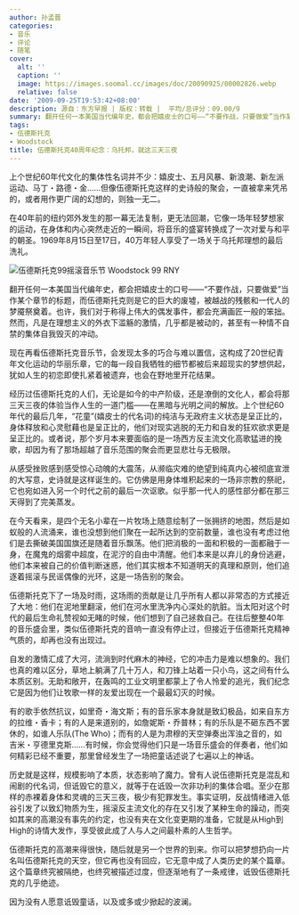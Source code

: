 ```yaml
---
author: 孙孟晋
categories:
- 音乐
- 评论
- 随笔
cover:
  alt: ''
  caption: ''
  image: https://images.soomal.cc/images/doc/20090925/00002826.webp
  relative: false
date: '2009-09-25T19:53:42+08:00'
description: 源自：东方早报 | 版权：转载 |  平均/总评分：09.00/9
summary: 翻开任何一本美国当代编年史，都会把嬉皮士的口号――“不要作战，只要做爱”当作某个章节的标题，而伍德斯托克则是它的巨大的废墟，被越战的残骸和一代人的梦魇祭奠着。也许，我们对于称得上伟大的偶发事件，都会充满画匠一般的笨拙。然而，凡是在理想主义的外衣下滥觞的激情，几乎都是被动的，甚至有一种情不自禁的集体自我毁灭的冲动。现在再看伍德斯托克音乐节，会发现太多的巧合与难以置信，这构成了20世纪青年文化运动的华丽乐章，它的每一段自我牺牲的细节都被后来超现实的梦想供起，犹如人生的初恋即使扎紧着被遗弃，也会在野地里开花结果。
tags:
- 伍德斯托克
- Woodstock
title: 伍德斯托克40周年纪念：乌托邦，就这三天三夜
---
```


上个世纪60年代文化的集体性名词并不少：嬉皮士、五月风暴、新浪潮、新左派运动、马丁・路德・金……但像伍德斯托克这样的史诗般的聚会，一直被拿来凭吊的，或者用作更广阔的幻想的，则独一无二。



在40年前的纽约郊外发生的那一幕无法复制，更无法回潮，它像一场年轻梦想家的运动，在身体和内心突然走近的一瞬间，将音乐的盛宴转换成了一次对爱与和平的朝圣。1969年8月15日至17日，40万年轻人享受了一场关于乌托邦理想的最后洗礼。



![伍德斯托克99摇滚音乐节 Woodstock 99 RNY](https://images.soomal.cc/images/doc/20090925/00002826.webp)



翻开任何一本美国当代编年史，都会把嬉皮士的口号――“不要作战，只要做爱”当作某个章节的标题，而伍德斯托克则是它的巨大的废墟，被越战的残骸和一代人的梦魇祭奠着。也许，我们对于称得上伟大的偶发事件，都会充满画匠一般的笨拙。然而，凡是在理想主义的外衣下滥觞的激情，几乎都是被动的，甚至有一种情不自禁的集体自我毁灭的冲动。



现在再看伍德斯托克音乐节，会发现太多的巧合与难以置信，这构成了20世纪青年文化运动的华丽乐章，它的每一段自我牺牲的细节都被后来超现实的梦想供起，犹如人生的初恋即使扎紧着被遗弃，也会在野地里开花结果。



经历过伍德斯托克的人们，无论是如今的中产阶级，还是潦倒的文化人，都会将那三天三夜的体验当作人生的一道门槛――在黑暗与光明之间的解放。上个世纪60年代的最后几年，“花童”(嬉皮士的代名词)的纯洁与无政府主义状态是呈正比的，身体释放和心灵慰藉也是呈正比的，他们对现实逃脱的无力和自发的狂欢欲求更是呈正比的。或者说，那个岁月本来要面临的是一场西方反主流文化高歌猛进的挽歌，却因为有了那场超越了音乐范围的聚会而更显悲壮与无极限。



从感受挫败感到感受惊心动魄的大震荡，从濒临灾难的绝望到纯真内心被彻底宣泄的大写意，史诗就是这样诞生的。它仿佛是用身体堆积起来的一场非宗教的祭祀，它也宛如进入另一个时代之前的最后一次讴歌。似乎那一代人的感性部分都在那三天得到了完美蒸发。



在今天看来，是四个无名小辈在一片牧场上随意绘制了一张拥挤的地图，然后是如蚁般的人流涌来，谁也没想到他们聚在一起所达到的空前数量，谁也没有考虑过他们是去撕破美国国旗还是随着音乐飘荡。他们把消极的一面和积极的一面都融于一身，在魔鬼的烟雾中超度，在泥泞的自由中清醒。他们本来是以弃儿的身份逃避，他们本来被自己的价值判断迷惑，他们其实根本不知道明天的真理和原则，他们追逐着摇滚与民谣偶像的光环，这是一场告别的聚会。



伍德斯托克下了一场及时雨，这场雨的贡献是让几乎所有人都以非常态的方式接近了大地：他们在泥地里翻滚，他们在河水里洗净内心深处的肮脏。当太阳对这个时代的最后生命礼赞视如无睹的时候，他们想到了自己拯救自己。在往后整整40年的音乐盛会里，类似伍德斯托克的音响一直没有停止过，但接近于伍德斯托克精神气质的，却再也没有出现过。



自发的激情汇成了大河，流淌到时代麻木的神经，它的冲击力是难以想象的。我们也真的难以区分，草地上躺满了几十万人，和刀锋上站着一只小鸟，这之间有什么本质区别。无助和敞开，在轰鸣的工业文明里都蒙上了令人怜爱的追光，我们纪念它是因为他们让牧歌一样的友爱出现在一个最最幻灭的时候。



有的歌手依然抗议，如里奇・海文斯；有的音乐家本身就是致幻极品，如来自东方的拉维・香卡；有的人是来道别的，如詹妮斯・乔普林；有的乐队是不砸东西不罢休的，如谁人乐队(The Who)；而有的人是为肃穆的天空弹奏出浑浊之音的，如吉米・亨德里克斯……有时候，你会觉得他们只是一场音乐盛会的伴奏者，他们如何精彩已经不重要，那里曾经发生了一场把童话述说了七遍以上的神话。



历史就是这样，规模影响了本质，状态影响了魔力。曾有人说伍德斯托克是混乱和闹剧的代名词，但诋毁它的意义，就等于在诋毁一次非功利的集体合唱。至少在那样的赤裸着身体和灵魂的三天三夜，极少有犯罪发生。事实证明，反战情绪进入低谷引发了以致幻物质为生，摇滚反主流文化的存在又引发了某种生命的躁动，而突如其来的高潮没有事先的约定，也没有夹在文化变更期的准备，它就是从High到High的诗情大发作，享受彼此成了人与人之间最朴素的人生哲学。



伍德斯托克的高潮来得很快，随后就是另一个世界的到来。你可以把梦想扔向一片名叫伍德斯托克的天空，但它再也没有回应，它无意中成了人类历史的某个篇章。这个篇章终究被隔绝，也终究被描述过度，但逐渐地有了一条戒律，诋毁伍德斯托克的几乎绝迹。



因为没有人愿意诋毁童话，以及或多或少掀起的波澜。